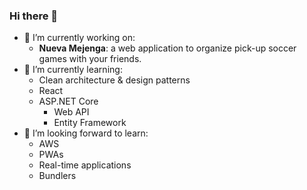 ### Hi there 👋

- 🚧 I’m currently working on:
  * **Nueva Mejenga**: a web application to organize pick-up soccer games with your friends.
- 🌱 I’m currently learning:
  * Clean architecture & design patterns
  * React
  * ASP.NET Core
    * Web API
    * Entity Framework
- 🔭 I’m looking forward to learn:
  * AWS
  * PWAs
  * Real-time applications
  * Bundlers
